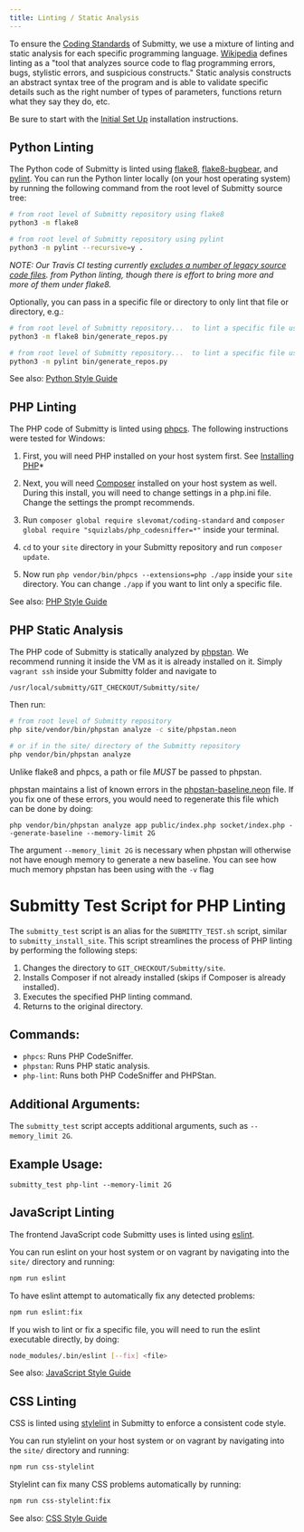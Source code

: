 ```yaml
---
title: Linting / Static Analysis
---
```


To ensure the [Coding Standards](/developer/coding_style_guide) of Submitty, we use a mixture
of linting and static analysis for each specific programming language.
[Wikipedia](https://en.wikipedia.org/wiki/Lint_(software)) defines linting as
a "tool that analyzes source code to flag programming errors, bugs, stylistic errors, and suspicious constructs."
Static analysis constructs an abstract syntax tree of the program and is able to validate
specific details such as the right number of types of parameters, functions return what they say they do, etc.

Be sure to start with the [Initial Set Up](/developer/testing/#initial-set-up) installation instructions.

## Python Linting

The Python code of Submitty is linted using [flake8](https://flake8.pycqa.org/en/latest/), 
[flake8-bugbear](https://github.com/PyCQA/flake8-bugbear), and [pylint](https://pylint.readthedocs.io/en/stable/). 
You can run the Python linter locally (on your host operating system) by running the following command from the root
level of Submitty source tree:

```bash
# from root level of Submitty repository using flake8
python3 -m flake8

# from root level of Submitty repository using pylint
python3 -m pylint --recursive=y .
```

_NOTE: Our Travis CI testing currently [excludes a number of legacy source code files](https://github.com/Submitty/Submitty/blob/master/.flake8).
from Python linting, though there is effort to bring more and more of them under flake8._

Optionally, you can pass in a specific file or directory to only lint that file or directory, e.g.:

```bash
# from root level of Submitty repository...  to lint a specific file using flake:
python3 -m flake8 bin/generate_repos.py

# from root level of Submitty repository...  to lint a specific file using pylint:
python3 -m pylint bin/generate_repos.py
```

See also: [Python Style Guide](/developer/coding_style_guide/python)

## PHP Linting

The PHP code of Submitty is linted using [phpcs](https://github.com/squizlabs/PHP_CodeSniffer).
The following instructions were tested for Windows:

1. First, you will need PHP installed on your host system first. See [Installing PHP](/developer/testing/install_php)*

2. Next, you will need [Composer](https://getcomposer.org/doc/00-intro.md) installed on your host system as well.
	During this install, you will need to change settings in a php.ini file. Change the settings the prompt recommends.

3. Run ``composer global require slevomat/coding-standard`` and ``composer global require "squizlabs/php_codesniffer=*"`` inside your terminal.

4. ``cd`` to your ``site`` directory in your Submitty repository and run ``composer update``.

5. Now run ``php vendor/bin/phpcs --extensions=php ./app`` inside your ``site`` directory. You can change ``./app``
if you want to lint only a specific file.

See also: [PHP Style Guide](/developer/coding_style_guide/php)

## PHP Static Analysis

The PHP code of Submitty is statically analyzed by [phpstan](https://phpstan.org/user-guide/getting-started).
We recommend running it inside the VM as it is already installed on it. Simply ``vagrant ssh`` inside your Submitty
folder and navigate to
```
/usr/local/submitty/GIT_CHECKOUT/Submitty/site/
```
Then run:

```bash
# from root level of Submitty repository
php site/vendor/bin/phpstan analyze -c site/phpstan.neon

# or if in the site/ directory of the Submitty repository
php vendor/bin/phpstan analyze
```

Unlike flake8 and phpcs, a path or file _MUST_ be passed to phpstan.

phpstan maintains a list of known errors in the [phpstan-baseline.neon](https://github.com/Submitty/Submitty/blob/master/site/phpstan-baseline.neon) file.
If you fix one of these errors, you would need to regenerate this file which can be done by doing:

```
php vendor/bin/phpstan analyze app public/index.php socket/index.php --generate-baseline --memory-limit 2G
```
The argument `--memory_limit 2G` is necessary when phpstan will otherwise not have enough memory
to generate a new baseline. You can see how much memory phpstan has been using with the `-v` flag

# Submitty Test Script for PHP Linting

The `submitty_test` script is an alias for the `SUBMITTY_TEST.sh` script, similar to `submitty_install_site`. 
This script streamlines the process of PHP linting by performing the following steps:

1. Changes the directory to `GIT_CHECKOUT/Submitty/site`.
2. Installs Composer if not already installed (skips if Composer is already installed).
3. Executes the specified PHP linting command.
4. Returns to the original directory.

## Commands:

- `phpcs`: Runs PHP CodeSniffer.
- `phpstan`: Runs PHP static analysis.
- `php-lint`: Runs both PHP CodeSniffer and PHPStan.

## Additional Arguments:

The `submitty_test` script accepts additional arguments, such as `--memory_limit 2G`.

## Example Usage:

```
submitty_test php-lint --memory-limit 2G
```

## JavaScript Linting

The frontend JavaScript code Submitty uses is linted using [eslint](https://eslint.org/).

You can run eslint on your host system or on vagrant by navigating into the `site/`
directory and running:

```bash
npm run eslint
```

To have eslint attempt to automatically fix any detected problems:

```bash
npm run eslint:fix
```

If you wish to lint or fix a specific file, you will need to run the eslint executable directly,
by doing:

```bash
node_modules/.bin/eslint [--fix] <file>
```

See also: [JavaScript Style Guide](/developer/coding_style_guide/javascript)

## CSS Linting

CSS is linted using [stylelint](https://stylelint.io/) in Submitty to enforce a consistent code style.

You can run stylelint on your host system or on vagrant by navigating into the `site/`
directory and running:

```bash
npm run css-stylelint
```

Stylelint can fix many CSS problems automatically by running:

```bash
npm run css-stylelint:fix
```

See also: [CSS Style Guide](/developer/coding_style_guide/css)
